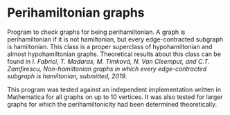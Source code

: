 Perihamiltonian graphs
======================

Program to check graphs for being perihamiltonian. A graph is perihamiltonian if it is not hamiltonian, but every edge-contracted subgraph is hamiltonian. This class is a proper superclass of hypohamiltonian and almost hypohamiltonian graphs. Theoretical results about this class can be found in *I. Fabrici, T. Madaras, M. Timková, N. Van Cleemput, and C.T. Zamfirescu, Non-hamiltonian graphs in which every edge-contracted subgraph is hamiltonian, submitted, 2019*.

This program was tested against an independent implementation written in Mathematica for all graphs on up to 10 vertices. It was also tested for larger graphs for which the perihamiltonicity had been determined theoretically.
